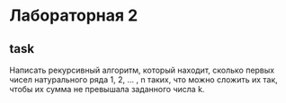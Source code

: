 # Лабораторная 2

## task

Написать рекурсивный алгоритм, который находит, сколько первых чисел натурального ряда 1, 2, ... , n таких, что можно сложить их так, чтобы их сумма не превышала заданного числа k. 
